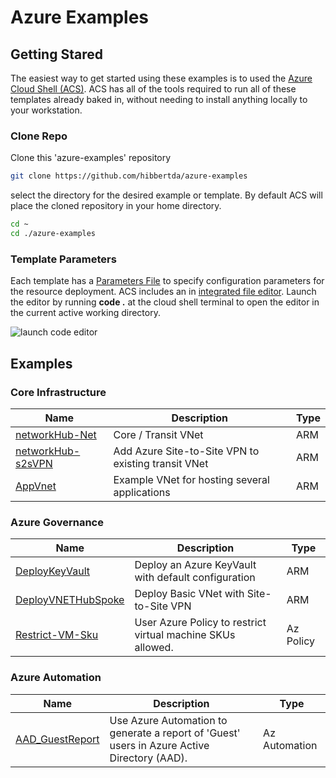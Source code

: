 # Azure Examples

## Getting Stared

The easiest way to get started using these examples is to used the [Azure Cloud Shell (ACS)](https://shell.azure.com). ACS has all of the tools required to run all of these templates already baked in, without needing to install anything locally to your workstation.

### Clone Repo

Clone this 'azure-examples' repository

```bash
git clone https://github.com/hibbertda/azure-examples
```

select the directory for the desired example or template. By default ACS will place the cloned repository in your home directory.

```bash
cd ~
cd ./azure-examples
```

### Template Parameters

Each template has a [Parameters File](https://docs.microsoft.com/en-us/azure/azure-resource-manager/templates/template-parameters) to specify configuration parameters for the resource deployment. ACS includes an in [integrated file editor](https://docs.microsoft.com/en-us/azure/cloud-shell/using-cloud-shell-editor). Launch the editor by running **code .** at the cloud shell terminal to open the editor in the current active working directory.

![launch code editor](../img/acs_code_directory.png)

## Examples

### Core Infrastructure

|Name|Description|Type|
| --- | --- | --- |
| [networkHub-Net](/Templates/001-Networking/001-1_networkHub-Net) | Core / Transit VNet | ARM
| [networkHub-s2sVPN](/Templates/001-Networking/001-2_networkHub-s2sVPN) | Add Azure Site-to-Site VPN to existing transit VNet | ARM
| [AppVnet](/Templates/001-Networking/001-3_App-Vnet) | Example VNet for hosting several applications | ARM

### Azure Governance

|Name|Description|Type|
| --- | --- | --- |
| [DeployKeyVault](/Templates/KeyVault) | Deploy an Azure KeyVault with default configuration | ARM
| [DeployVNETHubSpoke](/Templates/VPN-hubSpoke) | Deploy Basic VNet with Site-to-Site VPN | ARM
| [Restrict-VM-Sku](/Policy/restrict-vm-sku) | User Azure Policy to restrict virtual machine SKUs allowed. | Az Policy

### Azure Automation

|Name|Description|Type|
| --- | --- | --- |
| [AAD_GuestReport](/Automation/aad-guest-report) | Use Azure Automation to generate a report of 'Guest' users in Azure Active Directory (AAD). | Az Automation